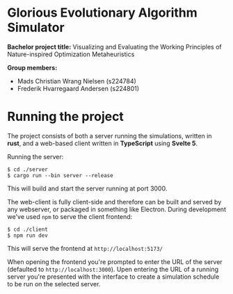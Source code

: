 # Glorious Evolutionary Algorithm Simulator

**Bachelor project title:**
Visualizing and Evaluating the Working Principles of Nature-inspired Optimization Metaheuristics

**Group members:**
- Mads Christian Wrang Nielsen (s224784)
- Frederik Hvarregaard Andersen (s224801)

# Running the project
The project consists of both a server running the simulations, written in **rust**,
and a web-based client written in **TypeScript** using **Svelte 5**.

Running the server:
```shell
$ cd ./server
$ cargo run --bin server --release
```
This will build and start the server running at port 3000.

The web-client is fully client-side and therefore can be built and served
by any webserver, or packaged in something like Electron.
During development we've used `npm` to serve the client frontend:
```shell
$ cd ./client
$ npm run dev
```
This will serve the frontend at `http://localhost:5173/`

When opening the frontend you're prompted to enter the URL of the server
(defaulted to `http://localhost:3000`). Upen entering the URL of a running server
you're presented with the interface to create a simulation schedule to be run on the selected server.

